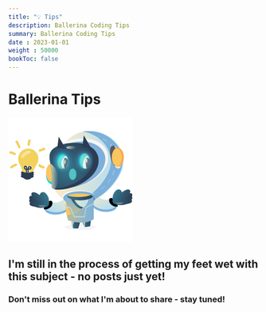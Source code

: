 ```yaml
---
title: "💡 Tips"
description: Ballerina Coding Tips
summary: Ballerina Coding Tips
date : 2023-01-01
weight : 50000
bookToc: false
---
```


# Ballerina Tips

<div class="mascot mascot-x-small">
  <img src="/images/mascot/idea.png" alt="mascot with tips" />
</div>

<div class="center">

<h2>I'm still in the process of getting my feet wet with this subject - no posts just yet!</h2>
<h3>Don't miss out on what I'm about to share - stay tuned!</h3>

</div>
